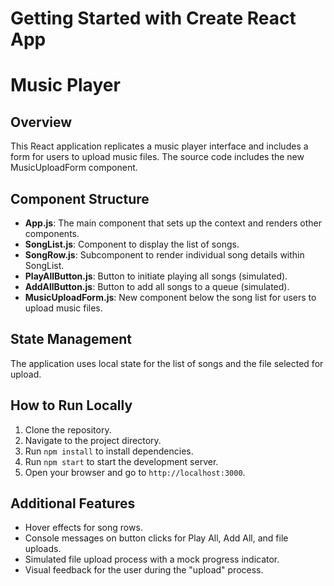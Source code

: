 # Getting Started with Create React App

# Music Player

## Overview

This React application replicates a music player interface and includes a form for users to upload music files. The source code includes the new MusicUploadForm component.

## Component Structure

- **App.js**: The main component that sets up the context and renders other components.
- **SongList.js**: Component to display the list of songs.
- **SongRow.js**: Subcomponent to render individual song details within SongList.
- **PlayAllButton.js**: Button to initiate playing all songs (simulated).
- **AddAllButton.js**: Button to add all songs to a queue (simulated).
- **MusicUploadForm.js**: New component below the song list for users to upload music files.

## State Management

The application uses local state for the list of songs and the file selected for upload.

## How to Run Locally

1. Clone the repository.
2. Navigate to the project directory.
3. Run `npm install` to install dependencies.
4. Run `npm start` to start the development server.
5. Open your browser and go to `http://localhost:3000`.

## Additional Features

- Hover effects for song rows.
- Console messages on button clicks for Play All, Add All, and file uploads.
- Simulated file upload process with a mock progress indicator.
- Visual feedback for the user during the "upload" process.



